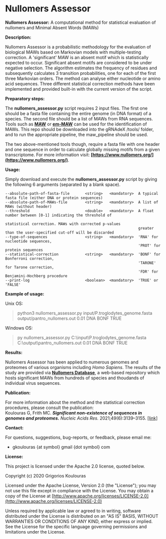 # Nullomers Assessor
<b>Nullomers Assessor:</b> A computational method for statistical evaluation of nullomers and Minimal Absent Words (MAWs)

<b>Description:</b>

Nullomers Assessor is a probabilistic methodology for the evaluation of biological MAWs based on Markovian models with multiple-testing correction. A 'significant' MAW is an absent motif which is statistically expected to occur. Significant absent motifs are considered to be under negative selection. The algorithm estimates the frequency of residues and subsequently calculates 3 transition probabilities, one for each of the first three Markovian orders. The method can analyse either nucleotide or amino acid sequences. Three different statistical correction methods have been implemented and provided built-in with the current version of the script.

<b>Preparatory steps:</b>

The <b>nullomers_assessor.py</b> script requires 2 input files. The first one should be a fasta file containing the entire genome (in DNA format) of a species. The second file should be a list of MAWs from RNA sequences. Tools such as <b>[MAW](https://github.com/solonas13/maw)</b> or <b>[em-MAW](https://github.com/solonas13/maw/tree/master/em-maw)</b> can be used for the identification of MAWs. This repo should be downloaded into the gRNAdeX /tools/ folder, and to run the appropriate pipeline, the maw_pipeline should be used.

The two above-mentioned tools though, require a fasta file with one header and one sequence in order to calculate globally missing motifs from a given transcriptome. For more information visit: <b>[https://www.nullomers.org/](https://www.nullomers.org/)</b>.

<b>Usage:</b>

Simply download and execute the <b>nullomers_assessor.py</b> script by giving the following 6 arguments (separated by a blank space).

```
--absolute-path-of-fasta-file       <string>   <mandatory>  A typical fasta file (either DNA or protein sequences)
--absolute-path-of-MAWs-file        <string>   <mandatory>  A list of MAWs (without header)
--threshold                         <double>   <mandatory>  A float number between [0-1] indicating the threshold of 
                                                            statistical correction. MAWs with corrected p-values
                                                            greater than the user-specified cut-off will be discarded
--type-of-sequences                 <string>   <mandatory>  'RNA' for nucleotide sequences, 
                                                            'PROT' for protein sequences
--statistical-correction            <string>   <mandatory>  'BONF' for Bonferroni correction, 
                                                            'TARONE' for Tarone correction,
                                                            'FDR' for Benjamini-Hochberg procedure
--print-log                         <boolean>  <mandatory>  'TRUE' or 'FALSE'                                                         
```

<b>Example of usage:</b>

Unix OS:
> python3 nullomers_assessor.py input/P.troglodytes_genome.fasta output/pantro_nullomers.out 0.01 DNA BONF TRUE

Windows OS:
> py nullomers_assessor.py C:\input\P.troglodytes_genome.fasta C:\output\pantro_nullomers.out 0.01 DNA BONF TRUE

<b>Results:</b>

Nullomers Assessor has been applied to numerous genomes and proteomes of various organisms including <i>Homo Sapiens</i>. The results of the study are provided via <b>[Nullomers Database](https://www.nullomers.org)</b>, a web-based repository which hosts significant MAWs from hundreds of species and thoudands of individual virus sequences.

<b>Publication:</b>

For more information about the method and the statistical correction procedures, please consult the publication:<br>
Koulouras G, Frith MC. <b><i>Significant non-existence of sequences in genomes and proteomes.</i></b> <i>Nucleic Acids Res.</i> 2021;49(6):3139–3155. [[link]](https://academic.oup.com/nar/article/49/6/3139/6166853)

<b>Contact:</b>

For questions, suggestions, bug-reports, or feedback, please email me:
<ul><li>gkoulouras {at symbol} gmail {dot symbol} com</li></ul>

<b>License:</b>

This project is licensed under the Apache 2.0 license, quoted below.

Copyright (c) 2020 Grigorios Koulouras

Licensed under the Apache License, Version 2.0 (the "License"); you may not use this file except in compliance with the License. You may obtain a copy of the License at [http://www.apache.org/licenses/LICENSE-2.0](http://www.apache.org/licenses/LICENSE-2.0)

Unless required by applicable law or agreed to in writing, software distributed under the License is distributed on an "AS IS" BASIS, WITHOUT WARRANTIES OR CONDITIONS OF ANY KIND, either express or implied. See the License for the specific language governing permissions and limitations under the License.
